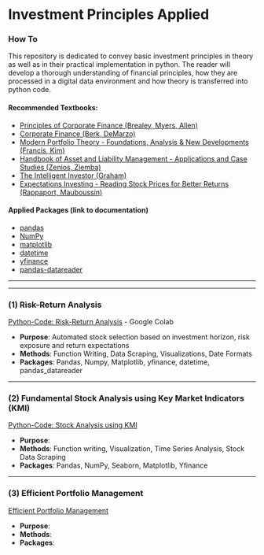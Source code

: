 # Investment Principles Applied

### How To
This repository is dedicated to convey basic investment principles in theory as well as in their practical implementation in python. The reader will develop a thorough understanding of financial principles, how they are processed in a digital data environment and how theory is transferred into python code. 

#### Recommended Textbooks:
- [Principles of Corporate Finance (Brealey, Myers, Allen)](https://www.amazon.de/Principles-Corporate-Finance-Richard-Brealey/dp/1260565556/ref=sr_1_1?__mk_de_DE=ÅMÅŽÕÑ&dchild=1&keywords=corporate+finance+principles+Myer+brealey&qid=1631462181&sr=8-1)
- [Corporate Finance (Berk, DeMarzo)](https://www.amazon.de/Corporate-Finance-Global-Jonathan-Berk/dp/1292160160/ref=sr_1_1?dchild=1&keywords=berk+demarzo+corporate+finance&qid=1631463413&sr=8-1)
- [Modern Portfolio Theory - Foundations, Analysis & New Developments (Francis, Kim)](https://www.amazon.de/Modern-Portfolio-Theory-Foundations-Developments-ebook/dp/B00B3K9O4O/ref=sr_1_4?__mk_de_DE=ÅMÅŽÕÑ&dchild=1&keywords=Wiley+modern+portfolio+theory+and+investment+analysis&qid=1631463239&sr=8-4)
- [Handbook of Asset and Liability Management - Applications and Case Studies (Zenios, Ziemba)](https://www.amazon.de/Handbook-Asset-Liability-Management-Applications/dp/0444528024)
- [The Intelligent Investor (Graham)](https://www.amazon.de/Intelligent-Investor-Benjamin-Graham/dp/0060555661)
- [Expectations Investing - Reading Stock Prices for Better Returns (Rappaport, Mauboussin)](https://www.amazon.de/Expectations-Investing-Reading-Prices-Returns/dp/159139127X)


#### Applied Packages (link to documentation)
- [pandas](https://pandas.pydata.org)
- [NumPy](https://numpy.org/doc/)
- [matplotlib](https://matplotlib.org/stable/contents.html)
- [datetime](https://docs.python.org/3/library/datetime.html)
- [yfinance](https://pypi.org/project/yfinance/)
- [pandas-datareader](https://pandas-datareader.readthedocs.io/en/latest/)

______________
______________

### (1) Risk-Return Analysis
[Python-Code: Risk-Return Analysis](https://colab.research.google.com/drive/1Pah5ofqlS-bt3jjoAZ-i6irLWu7y5npG?usp=sharing) - Google Colab

- **Purpose**: Automated stock selection based on investment horizon, risk exposure and return expectations
- **Methods**: Function Writing, Data Scraping, Visualizations, Date Formats
- **Packages**: Pandas, Numpy, Matplotlib, yfinance, datetime, pandas_datareader

_____________________________________________________________________________________________________________

### (2) Fundamental Stock Analysis using Key Market Indicators (KMI)
[Python-Code: Stock Analysis using KMI](https://colab.research.google.com/drive/1SHzbp254Ld2f7VHpRD_YBFYiZZki0KBe?usp=sharing)

- **Purpose**:
- **Methods**: Function writing, Visualization, Time Series Analysis, Stock Data Scraping
- **Packages**: Pandas, NumPy, Seaborn, Matplotlib, Yfinance

_____________________________________________________________________________________________________________

### (3) Efficient Portfolio Management
[Efficient Portfolio Management]()

- **Purpose**:
- **Methods**:
- **Packages**:

